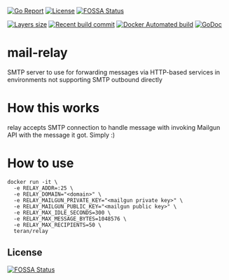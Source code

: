 [![Go Report](https://goreportcard.com/badge/github.com/teran/relay)](https://goreportcard.com/report/github.com/teran/relay)
[![License](https://img.shields.io/github/license/teran/relay.svg)](https://github.com/teran/relay/blob/master/LICENSE)
[![FOSSA Status](https://app.fossa.io/api/projects/git%2Bgithub.com%2Fteran%2Frelay.svg?type=shield)](https://app.fossa.io/projects/git%2Bgithub.com%2Fteran%2Frelay?ref=badge_shield)

[![Layers size](https://images.microbadger.com/badges/image/teran/relay.svg)](https://hub.docker.com/r/teran/relay/)
[![Recent build commit](https://images.microbadger.com/badges/commit/teran/relay.svg)](https://hub.docker.com/r/teran/relay/)
[![Docker Automated build](https://img.shields.io/docker/automated/teran/relay.svg)](https://hub.docker.com/r/teran/relay/)
[![GoDoc](https://godoc.org/github.com/teran/relay?status.svg)](https://godoc.org/github.com/teran/relay)

# mail-relay

SMTP server to use for forwarding messages via HTTP-based services in environments not supporting SMTP outbound directly

# How this works
relay accepts SMTP connection to handle message with invoking Mailgun API with the message it got. Simply :)

# How to use
```
docker run -it \
  -e RELAY_ADDR=:25 \
  -e RELAY_DOMAIN="<domain>" \
  -e RELAY_MAILGUN_PRIVATE_KEY="<mailgun private key>" \
  -e RELAY_MAILGUN_PUBLIC_KEY="<mailgun public key>" \
  -e RELAY_MAX_IDLE_SECONDS=300 \
  -e RELAY_MAX_MESSAGE_BYTES=1048576 \
  -e RELAY_MAX_RECIPIENTS=50 \
  teran/relay
```


## License
[![FOSSA Status](https://app.fossa.io/api/projects/git%2Bgithub.com%2Fteran%2Frelay.svg?type=large)](https://app.fossa.io/projects/git%2Bgithub.com%2Fteran%2Frelay?ref=badge_large)

